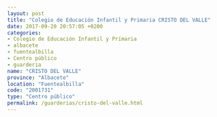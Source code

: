 ```yaml
---
layout: post
title: "Colegio de Educación Infantil y Primaria CRISTO DEL VALLE"
date: 2017-09-20 20:57:05 +0200
categories:
- Colegio de Educación Infantil y Primaria
- albacete
- fuentealbilla
- Centro público
- guarderia
name: "CRISTO DEL VALLE"
province: "Albacete"
location: "Fuentealbilla"
code: "2001731"
type: "Centro público"
permalink: /guarderias/cristo-del-valle.html
---
```

